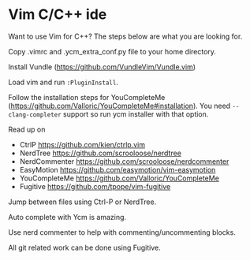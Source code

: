 # Vim C/C++ ide

Want to use Vim for C++? The steps below are what you are looking for.

Copy .vimrc and .ycm_extra_conf.py file to your home directory.

Install Vundle (https://github.com/VundleVim/Vundle.vim)

Load vim and run `:PluginInstall`.

Follow the installation steps for YouCompleteMe (https://github.com/Valloric/YouCompleteMe#installation). You need `--clang-completer` support so run ycm installer with that option.

Read up on

* CtrlP https://github.com/kien/ctrlp.vim
* NerdTree https://github.com/scrooloose/nerdtree
* NerdCommenter https://github.com/scrooloose/nerdcommenter
* EasyMotion https://github.com/easymotion/vim-easymotion
* YouCompleteMe https://github.com/Valloric/YouCompleteMe
* Fugitive https://github.com/tpope/vim-fugitive

Jump between files using Ctrl-P or NerdTree.

Auto complete with Ycm is amazing.

Use nerd commenter to help with commenting/uncommenting blocks.

All git related work can be done using Fugitive.
